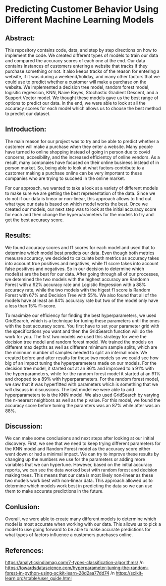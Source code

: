 # Predicting Customer Behavior Using Different Machine Learning Models 

## Abstract:
This repository contains code, data, and step by step directions on how to implement the code. We created different types of models to train our data and compared the accuracy scores of each one at the end. Our data contains instances of customers entering a website that tracks if they purchase something or not. It also keeps tracks of the reason for entering a website, if it was during a weekend/holiday, and many other factors that we could use to predict whether a customer will make a purchase on the website. We implemented a decision tree model, random forest model, logisitic regression, KNN, Naive Bayes, Stochastic Gradient Descent, and a Support Vector model. We thought these models gave us the best range of options to predict our data. In the end, we were able to look at all the accuracy scores for each model which allows us to choose the best method to predict our dataset. 


## Introduction:
The main reason for our project was to try and be able to predict whether a customer will make a purchase when they enter a website. Many people have turned to online shopping instead of going in person due to covid concerns, accesibility, and the increased efficientcy of online vendors. As a result, many compnaies have focused on their online business instead of in person market. So, being able to look at what factors contribute to a customer making a purchase online can be very important to these companies who are trying to succeed in the online market. 

For our approach, we wanted to take a look at a variety of different models to make sure we are getting the best representation of the data. Since we do not if our data is linear or non-linear, this approach allows to find out what type our data is based on which model works the best. Once we created our models, our next step was to look at the initial accuracy score for each and then change the hyperparameters for the models to try and get the best accuracy score.

## Results:
We found accuracy scores and f1 scores for each model and used that to determine which model best predicts our data. Even though both metrics meausre accuracy, we decided to calculate both metrics as accuracy takes into account true positives and negatives, while f1 score takes into account false positives and negatives. So in our decision to determine which model(s) are the best for our data. After going through all of our processes, we detemined the two models with the highest accuracy are Randomn Forest with a 92% accuracy rate and Logistic Regression with a 88% accuracy rate, while the two models with the higest f1 score is  Random Forest with 67% and Decision Tree with 55%. We also found that all of the models have at least an 84% accuracy rate but two of the model only have a less than 15% f1-score. 

To maximize our efficiency for finding the best hyperparameters, we used GridSearch, which is a technique for tuning these parameters until the ones with the best accuracy score. You first have to set your parameter grid with the specifications you want and then the GridSearch function will do the work for you. The first two models we used this strategy for were the decision tree model and random forest model. We trained the models on different max depths as well as different minimum sample splits, which are the minimum number of samples needed to split an internal node. We created before and after results for these two models so we could see how big of an impact tuning the hyperparameters made on our models. For the decision tree model, it started out at an 86% and improved to a 91% with the hyperparameters, while for the random forest model it started at an 91% and dropped to a 89% with hyperparameters. For the random forest model, we saw that it was hyperfitted with parameters which is something that we will discuss in discussions. The last model we were able to add hyperparameters to is the KNN model. We also used GridSearch by varying the n-nearest neighbors as well as the p value. For this model, we found the accuracy score before tuning the paramters was an 87% while after was an 88%. 

## Discussion:
We can make some conclusions and next steps after looking at our initial discovery. First, we see that we need to keep trying different parameters for the KNN model and Random Forest model as the accuracy score either went down or had a minimal impact. We can try to improve these results by changing up the numbers we use for the parameters or adding more variables that we can hypertune. However, based on the initial accuracy reports, we can see the data worked best with random forest and decision making trees. This means that our data is most likely non-linear as these two models work best with non-linear data. This approach allowed us to determine which models work best in predicting the data so we can use them to make accurate predictions in the future. 

## Conlusion:
Overall, we were able to create many different models to determine which model is most accurate when working with our data. This allows us to pick a model to use going forward to be able to make accurate predictions for what types of factors influence a customers purchases online. 

## References:
https://analyticsindiamag.com/7-types-classification-algorithms/ /n
https://towardsdatascience.com/hyperparameter-tuning-the-random-forest-in-python-using-scikit-learn-28d2aa77dd74 /n
https://scikit-learn.org/stable/user_guide.html

